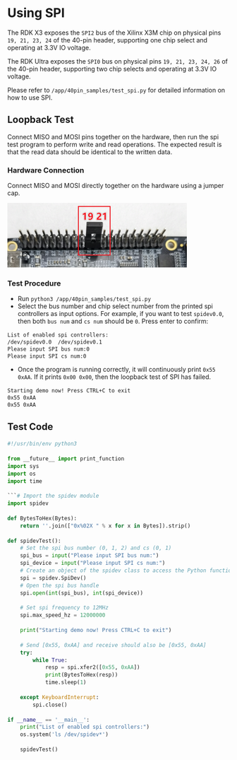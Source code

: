 # Using SPI

The RDK X3 exposes the `SPI2` bus of the Xilinx X3M chip on physical pins `19, 21, 23, 24` of the 40-pin header, supporting one chip select and operating at 3.3V IO voltage.

The RDK Ultra exposes the `SPI0` bus on physical pins `19, 21, 23, 24, 26` of the 40-pin header, supporting two chip selects and operating at 3.3V IO voltage.

Please refer to `/app/40pin_samples/test_spi.py` for detailed information on how to use SPI.

## Loopback Test
Connect MISO and MOSI pins together on the hardware, then run the spi test program to perform write and read operations. The expected result is that the read data should be identical to the written data.

### Hardware Connection
Connect MISO and MOSI directly together on the hardware using a jumper cap.

![image-20220512101915524](./image/40pin_user_guide/image-20220512101915524.png)

### Test Procedure

- Run `python3 /app/40pin_samples/test_spi.py`
- Select the bus number and chip select number from the printed spi controllers as input options. For example, if you want to test `spidev0.0`, then both `bus num` and `cs num` should be `0`. Press enter to confirm:

```
List of enabled spi controllers:
/dev/spidev0.0  /dev/spidev0.1
Please input SPI bus num:0
Please input SPI cs num:0
```

- Once the program is running correctly, it will continuously print `0x55 0xAA`. If it prints `0x00 0x00`, then the loopback test of SPI has failed.

```
Starting demo now! Press CTRL+C to exit
0x55 0xAA
0x55 0xAA
```

## Test Code

```python
#!/usr/bin/env python3

from __future__ import print_function
import sys
import os
import time

```# Import the spidev module 
import spidev

def BytesToHex(Bytes):
    return ''.join(["0x%02X " % x for x in Bytes]).strip()

def spidevTest():
    # Set the spi bus number (0, 1, 2) and cs (0, 1)
    spi_bus = input("Please input SPI bus num:")
    spi_device = input("Please input SPI cs num:")
    # Create an object of the spidev class to access the Python functions based on spidev
    spi = spidev.SpiDev()
    # Open the spi bus handle
    spi.open(int(spi_bus), int(spi_device))

    # Set spi frequency to 12MHz
    spi.max_speed_hz = 12000000

    print("Starting demo now! Press CTRL+C to exit")

    # Send [0x55, 0xAA] and receive should also be [0x55, 0xAA]
    try:
        while True:
            resp = spi.xfer2([0x55, 0xAA])
            print(BytesToHex(resp))
            time.sleep(1)

    except KeyboardInterrupt:
        spi.close()

if __name__ == '__main__':
    print("List of enabled spi controllers:")
    os.system('ls /dev/spidev*')

    spidevTest()
